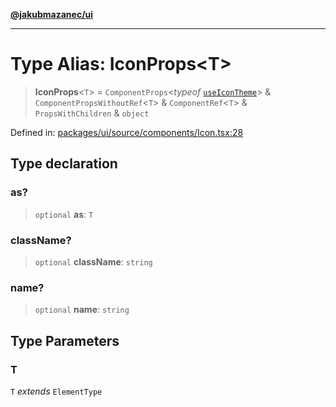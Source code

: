 [**@jakubmazanec/ui**](../README.md)

---

# Type Alias: IconProps\<T\>

> **IconProps**\<`T`\> = `ComponentProps`\<_typeof_ [`useIconTheme`](../variables/useIconTheme.md)\>
> & `ComponentPropsWithoutRef`\<`T`\> & `ComponentRef`\<`T`\> & `PropsWithChildren` & `object`

Defined in:
[packages/ui/source/components/Icon.tsx:28](https://github.com/jakubmazanec/tools/blob/acfa246dbb1035f65efb7fa114167a3cbefca108/packages/ui/source/components/Icon.tsx#L28)

## Type declaration

### as?

> `optional` **as**: `T`

### className?

> `optional` **className**: `string`

### name?

> `optional` **name**: `string`

## Type Parameters

### T

`T` _extends_ `ElementType`
